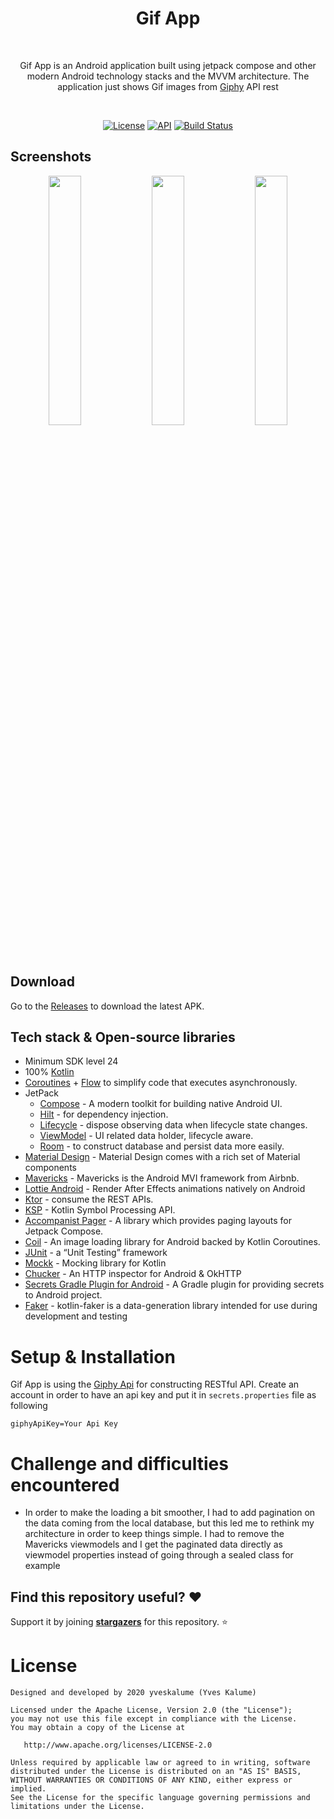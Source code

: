 <h1 align="center">Gif App</h1><br>
<p align="center">  
Gif App is an Android application built using jetpack compose and other modern Android technology stacks and the MVVM architecture. 
  The application just shows Gif images from <a href="https://developers.giphy.com">Giphy</a> API rest
</p>
<br>

<p align="center">
  <a href="https://opensource.org/licenses/Apache-2.0"><img alt="License" src="https://img.shields.io/badge/License-Apache%202.0-blue.svg"/></a>
  <a href="https://android-arsenal.com/api?level=24"><img alt="API" src="https://img.shields.io/badge/API-24%2B-brightgreen.svg?style=flat"/></a>
  <a href="https://github.com/yveskalume/gif-app/actions"><img alt="Build Status" src="https://github.com/yveskalume/gif-app/workflows/Android%20CI/badge.svg"/></a> <br>
</p>

## Screenshots
<p align="center">
  <img src="/preview/preview1.gif" width="32%"/>
  <img src="/preview/preview2.gif" width="32%"/>
  <img src="/preview/preview3.gif" width="32%"/>
</p>

## Download
Go to the [Releases](https://github.com/yveskalume/gif-app/releases) to download the latest APK.

## Tech stack & Open-source libraries
- Minimum SDK level 24
- 100% [Kotlin](https://kotlinlang.org/) 
- [Coroutines](https://github.com/Kotlin/kotlinx.coroutines) + [Flow](https://kotlin.github.io/kotlinx.coroutines/kotlinx-coroutines-core/kotlinx.coroutines.flow/) to simplify code that executes asynchronously.
- JetPack
    - [Compose](https://developer.android.com/jetpack/compose) - A modern toolkit for building native Android UI.
    - [Hilt](https://developer.android.com/training/dependency-injection/hilt-android) - for dependency injection.
    - [Lifecycle](https://developer.android.com/jetpack/androidx/releases/lifecycle) - dispose observing data when lifecycle state changes.
    - [ViewModel](https://developer.android.com/topic/libraries/architecture/viewmodel) - UI related data holder, lifecycle aware.
    - [Room](https://developer.android.com/training/data-storage/room) - to construct database and persist data more easily.
- [Material Design](https://developer.android.com/jetpack/compose/designsystems) - Material Design comes with a rich set of Material components
- [Mavericks](https://airbnb.io/mavericks) - Mavericks is the Android MVI framework from Airbnb.
- [Lottie Android](https://github.com/airbnb/lottie-android) - Render After Effects animations natively on Android
- [Ktor](https://github.com/square/retrofit) - consume the REST APIs.
- [KSP](https://github.com/google/ksp) - Kotlin Symbol Processing API.
- [Accompanist Pager](https://google.github.io/accompanist/pager/) - A library which provides paging layouts for Jetpack Compose.
- [Coil](https://coil-kt.github.io/coil/compose/) - An image loading library for Android backed by Kotlin Coroutines.
- [JUnit](https://developer.android.com/training/testing/local-tests) - a “Unit Testing” framework
- [Mockk](https://mockk.io) - Mocking library for Kotlin
- [Chucker](https://github.com/ChuckerTeam/chucker) - An HTTP inspector for Android & OkHTTP
- [Secrets Gradle Plugin for Android](https://github.com/google/secrets-gradle-plugin) - A Gradle plugin for providing secrets to Android project.
- [Faker](https://serpro69.github.io/kotlin-faker/) - kotlin-faker is a data-generation library intended for use during development and testing

# Setup & Installation
Gif App is using the [Giphy Api](https://developers.giphy.com/docs/api/#quick-start-guide) for constructing RESTful API.
Create an account in order to have an api key and put it in `secrets.properties` file as following
```
giphyApiKey=Your Api Key
```

# Challenge and difficulties encountered
- In order to make the loading a bit smoother, I had to add pagination on the data coming from the local database, but this led me to rethink my architecture in order to keep things simple.
I had to remove the Mavericks viewmodels and I get the paginated data directly as viewmodel properties instead of going through a sealed class for example

## Find this repository useful? :heart:
Support it by joining __[stargazers](https://github.com/yveskalume/gif-app/stargazers)__ for this repository. :star:

# License

```
Designed and developed by 2020 yveskalume (Yves Kalume)

Licensed under the Apache License, Version 2.0 (the "License");
you may not use this file except in compliance with the License.
You may obtain a copy of the License at

   http://www.apache.org/licenses/LICENSE-2.0

Unless required by applicable law or agreed to in writing, software
distributed under the License is distributed on an "AS IS" BASIS,
WITHOUT WARRANTIES OR CONDITIONS OF ANY KIND, either express or implied.
See the License for the specific language governing permissions and
limitations under the License.
```
